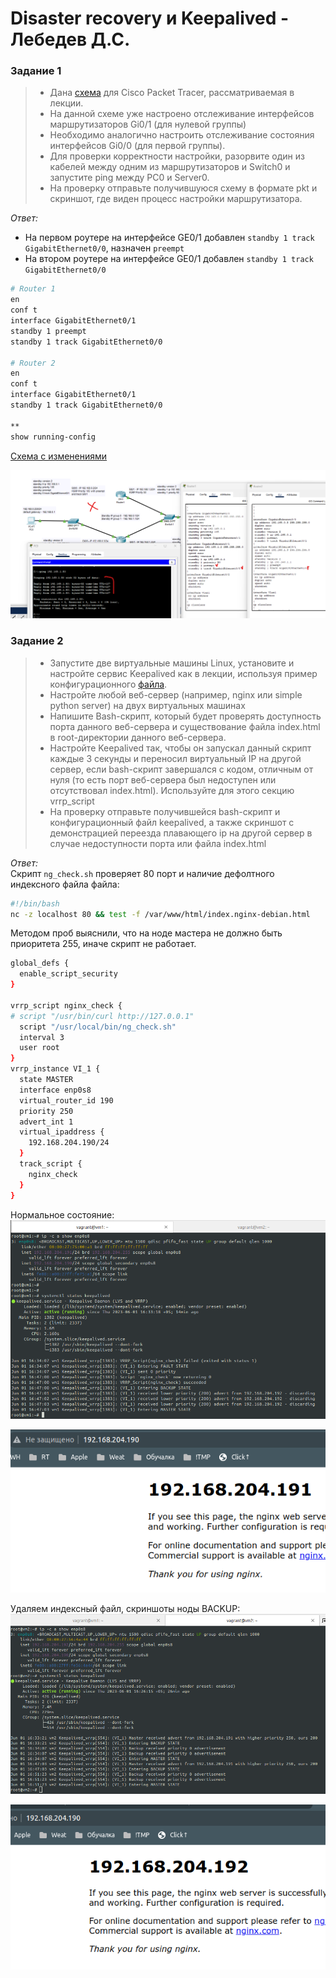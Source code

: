# Disaster recovery и Keepalived - Лебедев Д.С.

### Задание 1
> - Дана [схема](_attachments/hsrp_advanced.pkt) для Cisco Packet Tracer, рассматриваемая в лекции.
> - На данной схеме уже настроено отслеживание интерфейсов маршрутизаторов Gi0/1 (для нулевой группы)
> - Необходимо аналогично настроить отслеживание состояния интерфейсов Gi0/0 (для первой группы).
> - Для проверки корректности настройки, разорвите один из кабелей между одним из маршрутизаторов и Switch0 и запустите ping между PC0 и Server0.
> - На проверку отправьте получившуюся схему в формате pkt и скриншот, где виден процесс настройки маршрутизатора.

*Ответ:*  
- На первом роутере на интерфейсе GE0/1 добавлен `standby 1 track GigabitEthernet0/0`, назначен `preempt`
- На втором роутере на интерфейсе GE0/1 добавлен `standby 1 track GigabitEthernet0/0`  
```sh
# Router 1
en
conf t
interface GigabitEthernet0/1
standby 1 preempt
standby 1 track GigabitEthernet0/0

# Router 2
en
conf t
interface GigabitEthernet0/1
standby 1 track GigabitEthernet0/0

**
show running-config
```

[Схема с изменениями](_attachments/10.01-1_hsrp_advanced.pkt)

![](_attachments/10.01-1-1.png)

### Задание 2
> - Запустите две виртуальные машины Linux, установите и настройте сервис Keepalived как в лекции, используя пример конфигурационного [файла](https://github.com/netology-code/sflt-homeworks/blob/main/1/keepalived-simple.conf).
> - Настройте любой веб-сервер (например, nginx или simple python server) на двух виртуальных машинах
> - Напишите Bash-скрипт, который будет проверять доступность порта данного веб-сервера и существование файла index.html в root-директории данного веб-сервера.
> - Настройте Keepalived так, чтобы он запускал данный скрипт каждые 3 секунды и переносил виртуальный IP на другой сервер, если bash-скрипт завершался с кодом, отличным от нуля (то есть порт веб-сервера был недоступен или отсутствовал index.html). Используйте для этого секцию vrrp_script
> - На проверку отправьте получившейся bash-скрипт и конфигурационный файл keepalived, а также скриншот с демонстрацией переезда плавающего ip на другой сервер в случае недоступности порта или файла index.html

*Ответ:*  
Скрипт `ng_check.sh` проверяет 80 порт и наличие дефолтного индексного файла файла:  
```sh
#!/bin/bash
nc -z localhost 80 && test -f /var/www/html/index.nginx-debian.html
```

Методом проб выяснили, что на ноде мастера не должно быть приоритета 255, иначе скрипт не работает.  
```sh
global_defs {
  enable_script_security
}

vrrp_script nginx_check {
# script "/usr/bin/curl http://127.0.0.1"
  script "/usr/local/bin/ng_check.sh"
  interval 3
  user root
}
vrrp_instance VI_1 {
  state MASTER
  interface enp0s8
  virtual_router_id 190
  priority 250
  advert_int 1
  virtual_ipaddress {
    192.168.204.190/24
  }
  track_script {
    nginx_check
  }
}
```

Нормальное состояние:  
![](_attachments/10.01-2-1.png)

![](_attachments/10.01-2-2.png)  

Удаляем индексный файл, скриншоты ноды BACKUP:  
![](_attachments/10.01-2-3.png)  

![](_attachments/10.01-2-4.png)
